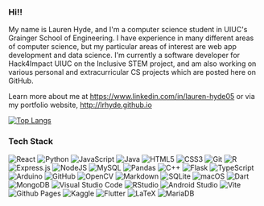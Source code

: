 ### Hi!!


My name is Lauren Hyde, and I'm a computer science student in UIUC's Grainger School of Engineering. I have experience in many different areas of computer science, but my particular areas of interest are web app development and data science. I'm currently a software developer for Hack4Impact UIUC on the Inclusive STEM project, and am also working on various personal and extracurricular CS projects which are posted here on GitHub.

Learn more about me at https://www.linkedin.com/in/lauren-hyde05 or via my portfolio website, http://lrhyde.github.io

[![Top Langs](https://github-readme-stats-git-masterrstaa-rickstaa.vercel.app/api/top-langs/?username=lrhyde)](https://github.com/anuraghazra/github-readme-stats)

### Tech Stack
![React](https://img.shields.io/badge/react-%2320232a.svg?style=for-the-badge&logo=react&logoColor=%2361DAFB) ![Python](https://img.shields.io/badge/python-3670A0?style=for-the-badge&logo=python&logoColor=ffdd54) ![JavaScript](https://img.shields.io/badge/javascript-%23323330.svg?style=for-the-badge&logo=javascript&logoColor=%23F7DF1E) ![Java](https://img.shields.io/badge/java-%23ED8B00.svg?style=for-the-badge&logo=openjdk&logoColor=white) ![HTML5](https://img.shields.io/badge/html5-%23E34F26.svg?style=for-the-badge&logo=html5&logoColor=white) ![CSS3](https://img.shields.io/badge/css3-%231572B6.svg?style=for-the-badge&logo=css3&logoColor=white) ![Git](https://img.shields.io/badge/git-%23F05033.svg?style=for-the-badge&logo=git&logoColor=white) ![R](https://img.shields.io/badge/r-%23276DC3.svg?style=for-the-badge&logo=r&logoColor=white) ![Express.js](https://img.shields.io/badge/express.js-%23404d59.svg?style=for-the-badge&logo=express&logoColor=%2361DAFB) ![NodeJS](https://img.shields.io/badge/node.js-6DA55F?style=for-the-badge&logo=node.js&logoColor=white) ![MySQL](https://img.shields.io/badge/mysql-%2300f.svg?style=for-the-badge&logo=mysql&logoColor=white) ![Pandas](https://img.shields.io/badge/pandas-%23150458.svg?style=for-the-badge&logo=pandas&logoColor=white) ![C++](https://img.shields.io/badge/c++-%2300599C.svg?style=for-the-badge&logo=c%2B%2B&logoColor=white) ![Flask](https://img.shields.io/badge/flask-%23000.svg?style=for-the-badge&logo=flask&logoColor=white) ![TypeScript](https://img.shields.io/badge/typescript-%23007ACC.svg?style=for-the-badge&logo=typescript&logoColor=white) ![Arduino](https://img.shields.io/badge/-Arduino-00979D?style=for-the-badge&logo=Arduino&logoColor=white) ![GitHub](https://img.shields.io/badge/github-%23121011.svg?style=for-the-badge&logo=github&logoColor=white) ![OpenCV](https://img.shields.io/badge/opencv-%23white.svg?style=for-the-badge&logo=opencv&logoColor=white) ![Markdown](https://img.shields.io/badge/markdown-%23000000.svg?style=for-the-badge&logo=markdown&logoColor=white) ![SQLite](https://img.shields.io/badge/sqlite-%2307405e.svg?style=for-the-badge&logo=sqlite&logoColor=white) ![macOS](https://img.shields.io/badge/mac%20os-000000?style=for-the-badge&logo=macos&logoColor=F0F0F0) ![Dart](https://img.shields.io/badge/dart-%230175C2.svg?style=for-the-badge&logo=dart&logoColor=white) ![MongoDB](https://img.shields.io/badge/MongoDB-%234ea94b.svg?style=for-the-badge&logo=mongodb&logoColor=white) ![Visual Studio Code](https://img.shields.io/badge/Visual%20Studio%20Code-0078d7.svg?style=for-the-badge&logo=visual-studio-code&logoColor=white) ![RStudio](https://img.shields.io/badge/RStudio-4285F4?style=for-the-badge&logo=rstudio&logoColor=white) ![Android Studio](https://img.shields.io/badge/Android%20Studio-3DDC84.svg?style=for-the-badge&logo=android-studio&logoColor=white) ![Vite](https://img.shields.io/badge/vite-%23646CFF.svg?style=for-the-badge&logo=vite&logoColor=white) ![Github Pages](https://img.shields.io/badge/github%20pages-121013?style=for-the-badge&logo=github&logoColor=white) ![Kaggle](https://img.shields.io/badge/Kaggle-035a7d?style=for-the-badge&logo=kaggle&logoColor=white) ![Flutter](https://img.shields.io/badge/Flutter-%2302569B.svg?style=for-the-badge&logo=Flutter&logoColor=white) ![LaTeX](https://img.shields.io/badge/latex-%23008080.svg?style=for-the-badge&logo=latex&logoColor=white) ![MariaDB](https://img.shields.io/badge/MariaDB-003545?style=for-the-badge&logo=mariadb&logoColor=white)
